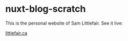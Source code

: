 # nuxt-blog-scratch

This is the personal website of Sam Littlefair. See it live:

[littlefair.ca](https://littlefair.ca)
